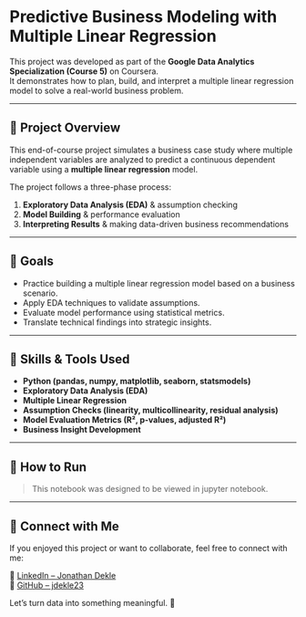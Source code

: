 # Predictive Business Modeling with Multiple Linear Regression

This project was developed as part of the **Google Data Analytics Specialization (Course 5)** on Coursera.  
It demonstrates how to plan, build, and interpret a multiple linear regression model to solve a real-world business problem.

---

## 📌 Project Overview

This end-of-course project simulates a business case study where multiple independent variables are analyzed to predict a continuous dependent variable using a **multiple linear regression** model.

The project follows a three-phase process:
1. **Exploratory Data Analysis (EDA)** & assumption checking
2. **Model Building** & performance evaluation
3. **Interpreting Results** & making data-driven business recommendations

---

## 🎯 Goals

- Practice building a multiple linear regression model based on a business scenario.
- Apply EDA techniques to validate assumptions.
- Evaluate model performance using statistical metrics.
- Translate technical findings into strategic insights.

---

## 🧠 Skills & Tools Used

- **Python (pandas, numpy, matplotlib, seaborn, statsmodels)**
- **Exploratory Data Analysis (EDA)**
- **Multiple Linear Regression**
- **Assumption Checks (linearity, multicollinearity, residual analysis)**
- **Model Evaluation Metrics (R², p-values, adjusted R²)**
- **Business Insight Development**

---

## 🚀 How to Run

> This notebook was designed to be viewed in jupyter notebook.
---

## 🤝 Connect with Me

If you enjoyed this project or want to collaborate, feel free to connect with me:

🔗 [LinkedIn – Jonathan Dekle](https://www.linkedin.com/in/jdekle23)  
🐙 [GitHub – jdekle23](https://github.com/jdekle23)

Let’s turn data into something meaningful. 🚀
